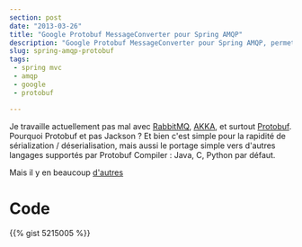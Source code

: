 ```yaml
---
section: post
date: "2013-03-26"
title: "Google Protobuf MessageConverter pour Spring AMQP"
description: "Google Protobuf MessageConverter pour Spring AMQP, permettant la sérialisation/désérialisation de vos messages au format Protobuf."
slug: spring-amqp-protobuf
tags:
 - spring mvc
 - amqp
 - google
 - protobuf

---
```


Je travaille actuellement pas mal avec [RabbitMQ](http://www.rabbitmq.com), [AKKA](http://akka.io/), et surtout [Protobuf](https://code.google.com/p/protobuf/). Pourquoi Protobuf et pas Jackson ? Et bien c'est simple pour la rapidité de sérialization / déserialisation, mais aussi le portage simple vers d'autres langages supportés par Protobuf Compiler : Java, C, Python par défaut.

Mais il y en beaucoup [d'autres](https://code.google.com/p/protobuf/wiki/ThirdPartyAddOns)

# Code

{{% gist 5215005 %}}
